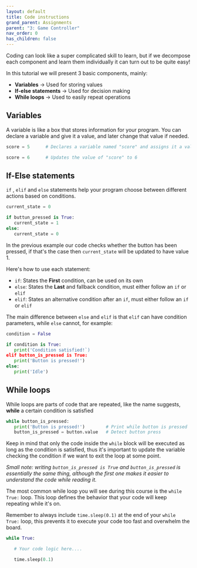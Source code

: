 ```yaml
---
layout: default
title: Code instructions
grand_parent: Assignments
parent: "3: Game Controller"
nav_order: 0
has_children: false
---
```


Coding can look like a super complicated skill to learn, but if we decompose each component and learn them individually it can turn out to be quite easy!

In this tutorial we will present 3 basic components, mainly:
- **Variables** -> Used for storing values
- **If-else statements** -> Used for decision making
- **While loops** -> Used to easily repeat operations

## Variables
A variable is like a box that stores information for your program. You can declare a variable and give it a value, and later change that value if needed.

```python
score = 5      # Declares a variable named "score" and assigns it a value of 5

score = 6      # Updates the value of "score" to 6
```

## If-Else statements

`if` , `elif` and `else` statements help your program choose between different actions based on conditions.

```python
current_state = 0

if buttun_pressed is True:
   current_state = 1
else:
   current_state = 0
```

In the previous example our code checks whether the button has been pressed, if that's the case then `current_state` will be updated to have value 1.

Here's how to use each statement:

- `if`: States the **First** condition, can be used on its own
- `else`: States the **Last** and fallback condition, must either follow an `if` or `elif`
- `elif`: States an alternative condition after an `if`, must either follow an `if` or `elif`

The main difference between `else` and `elif` is that `elif` can have condition parameters, while `else` cannot, for example:

```python
condition = False

if condition is True:
   print('Condition satisfied!`)
elif button_is_pressed is True:
   print('Button is pressed!')
else:
   print('Idle')
```


## While loops
While loops are parts of code that are repeated, like the name suggests, **while** a certain condition is satisfied

```python
while button_is_pressed:
   print('Button is pressed!')        # Print while button is pressed
   button_is_pressed = button.value   # Detect button press
```

Keep in mind that only the code inside the `while` block will be executed as long as the 
condition is satisfied, thus it's important to update the variable checking the condition if we want to exit the loop at some point.

_Small note: writing `button_is_pressed is True` and `button_is_pressed` is essentially the same thing, although the first one makes it easier to understand the code while reading it._

The most common while loop you will see during this course is the `while True:` loop.
This loop defines the behavior that your code will keep repeating while it's on.

Remember to always include  `time.sleep(0.1)` at the end of your `while True:` loop, this prevents it to execute your code too fast and overwhelm the board.

```python
while True:

   # Your code logic here....

   time.sleep(0.1)
```